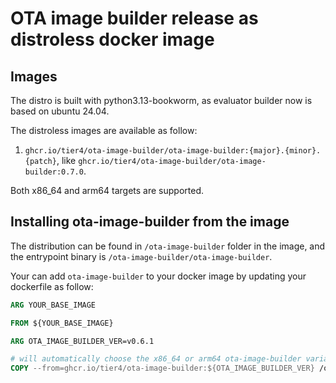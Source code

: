 # OTA image builder release as distroless docker image

## Images

The distro is built with python3.13-bookworm, as evaluator builder now is based on ubuntu 24.04.

The distroless images are available as follow:
1. `ghcr.io/tier4/ota-image-builder/ota-image-builder:{major}.{minor}.{patch}`,
like `ghcr.io/tier4/ota-image-builder/ota-image-builder:0.7.0`.

Both x86_64 and arm64 targets are supported.

## Installing ota-image-builder from the image

The distribution can be found in `/ota-image-builder` folder in the image,
and the entrypoint binary is `/ota-image-builder/ota-image-builder`.

Your can add `ota-image-builder` to your docker image by updating your dockerfile as follow:

```dockerfile
ARG YOUR_BASE_IMAGE

FROM ${YOUR_BASE_IMAGE}

ARG OTA_IMAGE_BUILDER_VER=v0.6.1

# will automatically choose the x86_64 or arm64 ota-image-builder variants
COPY --from=ghcr.io/tier4/ota-image-builder:${OTA_IMAGE_BUILDER_VER} /ota-image-builder /opt/ota-image-builder
```